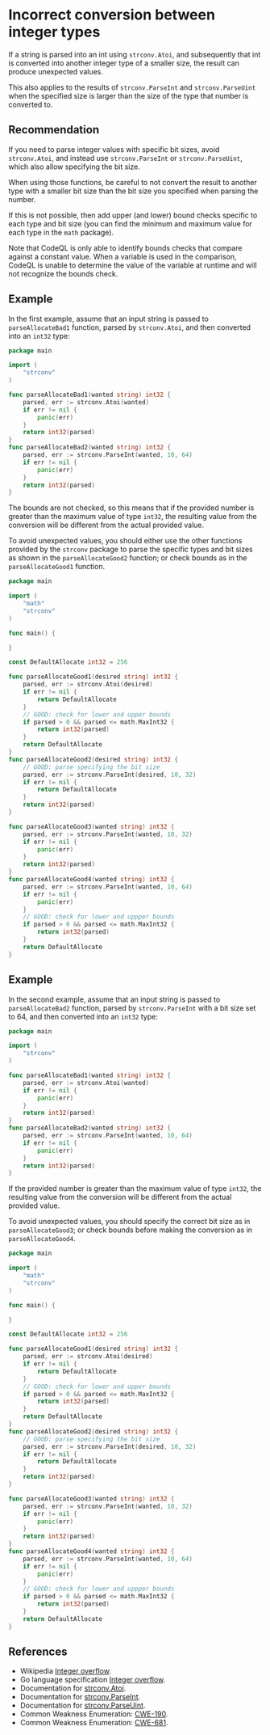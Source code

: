 # Incorrect conversion between integer types
If a string is parsed into an int using `strconv.Atoi`, and subsequently that int is converted into another integer type of a smaller size, the result can produce unexpected values.

This also applies to the results of `strconv.ParseInt` and `strconv.ParseUint` when the specified size is larger than the size of the type that number is converted to.


## Recommendation
If you need to parse integer values with specific bit sizes, avoid `strconv.Atoi`, and instead use `strconv.ParseInt` or `strconv.ParseUint`, which also allow specifying the bit size.

When using those functions, be careful to not convert the result to another type with a smaller bit size than the bit size you specified when parsing the number.

If this is not possible, then add upper (and lower) bound checks specific to each type and bit size (you can find the minimum and maximum value for each type in the `math` package).

Note that CodeQL is only able to identify bounds checks that compare against a constant value. When a variable is used in the comparison, CodeQL is unable to determine the value of the variable at runtime and will not recognize the bounds check.


## Example
In the first example, assume that an input string is passed to `parseAllocateBad1` function, parsed by `strconv.Atoi`, and then converted into an `int32` type:


```go
package main

import (
	"strconv"
)

func parseAllocateBad1(wanted string) int32 {
	parsed, err := strconv.Atoi(wanted)
	if err != nil {
		panic(err)
	}
	return int32(parsed)
}
func parseAllocateBad2(wanted string) int32 {
	parsed, err := strconv.ParseInt(wanted, 10, 64)
	if err != nil {
		panic(err)
	}
	return int32(parsed)
}

```
The bounds are not checked, so this means that if the provided number is greater than the maximum value of type `int32`, the resulting value from the conversion will be different from the actual provided value.

To avoid unexpected values, you should either use the other functions provided by the `strconv` package to parse the specific types and bit sizes as shown in the `parseAllocateGood2` function; or check bounds as in the `parseAllocateGood1` function.


```go
package main

import (
	"math"
	"strconv"
)

func main() {

}

const DefaultAllocate int32 = 256

func parseAllocateGood1(desired string) int32 {
	parsed, err := strconv.Atoi(desired)
	if err != nil {
		return DefaultAllocate
	}
	// GOOD: check for lower and upper bounds
	if parsed > 0 && parsed <= math.MaxInt32 {
		return int32(parsed)
	}
	return DefaultAllocate
}
func parseAllocateGood2(desired string) int32 {
	// GOOD: parse specifying the bit size
	parsed, err := strconv.ParseInt(desired, 10, 32)
	if err != nil {
		return DefaultAllocate
	}
	return int32(parsed)
}

func parseAllocateGood3(wanted string) int32 {
	parsed, err := strconv.ParseInt(wanted, 10, 32)
	if err != nil {
		panic(err)
	}
	return int32(parsed)
}
func parseAllocateGood4(wanted string) int32 {
	parsed, err := strconv.ParseInt(wanted, 10, 64)
	if err != nil {
		panic(err)
	}
	// GOOD: check for lower and uppper bounds
	if parsed > 0 && parsed <= math.MaxInt32 {
		return int32(parsed)
	}
	return DefaultAllocate
}

```

## Example
In the second example, assume that an input string is passed to `parseAllocateBad2` function, parsed by `strconv.ParseInt` with a bit size set to 64, and then converted into an `int32` type:


```go
package main

import (
	"strconv"
)

func parseAllocateBad1(wanted string) int32 {
	parsed, err := strconv.Atoi(wanted)
	if err != nil {
		panic(err)
	}
	return int32(parsed)
}
func parseAllocateBad2(wanted string) int32 {
	parsed, err := strconv.ParseInt(wanted, 10, 64)
	if err != nil {
		panic(err)
	}
	return int32(parsed)
}

```
If the provided number is greater than the maximum value of type `int32`, the resulting value from the conversion will be different from the actual provided value.

To avoid unexpected values, you should specify the correct bit size as in `parseAllocateGood3`; or check bounds before making the conversion as in `parseAllocateGood4`.


```go
package main

import (
	"math"
	"strconv"
)

func main() {

}

const DefaultAllocate int32 = 256

func parseAllocateGood1(desired string) int32 {
	parsed, err := strconv.Atoi(desired)
	if err != nil {
		return DefaultAllocate
	}
	// GOOD: check for lower and upper bounds
	if parsed > 0 && parsed <= math.MaxInt32 {
		return int32(parsed)
	}
	return DefaultAllocate
}
func parseAllocateGood2(desired string) int32 {
	// GOOD: parse specifying the bit size
	parsed, err := strconv.ParseInt(desired, 10, 32)
	if err != nil {
		return DefaultAllocate
	}
	return int32(parsed)
}

func parseAllocateGood3(wanted string) int32 {
	parsed, err := strconv.ParseInt(wanted, 10, 32)
	if err != nil {
		panic(err)
	}
	return int32(parsed)
}
func parseAllocateGood4(wanted string) int32 {
	parsed, err := strconv.ParseInt(wanted, 10, 64)
	if err != nil {
		panic(err)
	}
	// GOOD: check for lower and uppper bounds
	if parsed > 0 && parsed <= math.MaxInt32 {
		return int32(parsed)
	}
	return DefaultAllocate
}

```

## References
* Wikipedia [Integer overflow](https://en.wikipedia.org/wiki/Integer_overflow).
* Go language specification [Integer overflow](https://golang.org/ref/spec#Integer_overflow).
* Documentation for [strconv.Atoi](https://golang.org/pkg/strconv/#Atoi).
* Documentation for [strconv.ParseInt](https://golang.org/pkg/strconv/#ParseInt).
* Documentation for [strconv.ParseUint](https://golang.org/pkg/strconv/#ParseUint).
* Common Weakness Enumeration: [CWE-190](https://cwe.mitre.org/data/definitions/190.html).
* Common Weakness Enumeration: [CWE-681](https://cwe.mitre.org/data/definitions/681.html).
